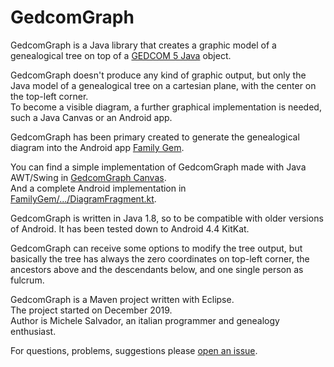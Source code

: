 # GedcomGraph

GedcomGraph is a Java library that creates a graphic model of a genealogical tree on top of a [GEDCOM 5 Java](https://github.com/FamilySearch/gedcom5-java) object.

GedcomGraph doesn't produce any kind of graphic output, but only the Java model of a genealogical tree on a cartesian plane, with the center on the top-left corner.  
To become a visible diagram, a further graphical implementation is needed, such a Java Canvas or an Android app.

GedcomGraph has been primary created to generate the genealogical diagram into the Android app [Family Gem](https://github.com/michelesalvador/FamilyGem).

You can find a simple implementation of GedcomGraph made with Java AWT/Swing in [GedcomGraph Canvas](https://github.com/michelesalvador/GedcomGraph-Canvas).  
And a complete Android implementation in [FamilyGem/.../DiagramFragment.kt](https://github.com/michelesalvador/FamilyGem/blob/master/app/src/main/java/app/familygem/main/DiagramFragment.kt).

GedcomGraph is written in Java 1.8, so to be compatible with older versions of Android. It has been tested down to Android 4.4 KitKat.

GedcomGraph can receive some options to modify the tree output, but basically the tree has always the zero coordinates on top-left corner, the ancestors above and the descendants below, and one single person as fulcrum.

GedcomGraph is a Maven project written with Eclipse.  
The project started on December 2019.  
Author is Michele Salvador, an italian programmer and genealogy enthusiast.

For questions, problems, suggestions please [open an issue](https://github.com/michelesalvador/GedcomGraph/issues).
